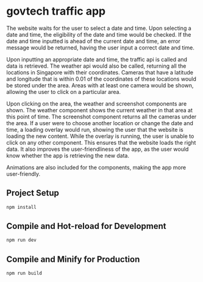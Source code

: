 # govtech traffic app

The website waits for the user to select a date and time. Upon selecting a date and time, the eligibility of the date and time would be checked. If the date and time inputted is ahead of the current date and time, an error message would be returned, having the user input a correct date and time.

Upon inputting an appropriate date and time, the traffic api is called and data is retrieved. The weather api would also be called, returning all the locations in Singapore with their coordinates. Cameras that have a latitude and longitude that is within 0.01 of the coordinates of these locations would be stored under the area. Areas with at least one camera would be shown, allowing the user to click on a particular area.

Upon clicking on the area, the weather and screenshot components are shown. The weather component shows the current weather in that area at this point of time. The screenshot component returns all the cameras under the area. If a user were to choose another location or change the date and time, a loading overlay would run, showing the user that the website is loading the new content. While the overlay is running, the user is unable to click on any other component. This ensures that the website loads the right data. It also improves the user-friendliness of the app, as the user would know whether the app is retrieving the new data. 

Animations are also included for the components, making the app more user-friendly. 

## Project Setup
```sh
npm install
```

## Compile and Hot-reload for Development
```sh
npm run dev
```

## Compile and Minify for Production
```sh
npm run build
```